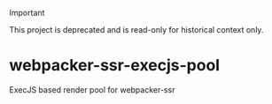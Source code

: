 > [!IMPORTANT]
>
> This project is deprecated and is read-only for historical context only.

# webpacker-ssr-execjs-pool
ExecJS based render pool for webpacker-ssr
